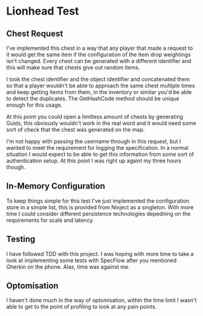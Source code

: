# Lionhead Test

## Chest Request

I've implemented this chest in a way that any player that made a request to it
would get the same item if the configuration of the item drop weightings isn't 
changed. Every chest can be generated with a different identifier and this will
make sure that chests give out random items.

I took the chest identifier and the object identifier and concatenated them so
that a player wouldn't be able to approach the same chest multiple times and 
keep getting items from them, in the inventory or similar you'd be able to detect
the duplicates. The GetHashCode method should be unique enough for this usage.

At this point you could open a limitless amount of chests by generating Guids,
this obviously wouldn't work in the real word and it would need some sort of
check that the chest was generated on the map.

I'm not happy with passing the username through in this request, but I wanted to
meet the requirement for logging the specification. In a normal situation I would
expect to be able to get this information from some sort of authentication setup.
At this point I was right up againt my three hours though.

## In-Memory Configuration

To keep things simple for this test I've just implemented the configuration store
in a simple list, this is provided from Ninject as a singleton. With more time I 
could consider different persistence technologies depedning on the requirements
for scale and latency.

## Testing

I have followed TDD with this project. I was hoping with more time to take a look
at implementing some tests with SpecFlow after you mentioned Gherkin on the phone.
Alas, time was against me.

## Optomisation

I haven't done much in the way of optomisation, within the time limit I wasn't able
to get to the point of profiling to look at any pain points.
